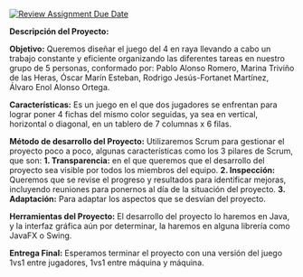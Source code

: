 [![Review Assignment Due Date](https://classroom.github.com/assets/deadline-readme-button-24ddc0f5d75046c5622901739e7c5dd533143b0c8e959d652212380cedb1ea36.svg)](https://classroom.github.com/a/5NOJ1vCd)


**Descripción del Proyecto:**

  **Objetivo:** Queremos diseñar el juego del 4 en raya llevando a cabo un trabajo constante y eficiente organizando las diferentes tareas en nuestro grupo de 5 personas, conformado por: Pablo Alonso Romero, Marina Triviño de las Heras, Óscar Marín Esteban, Rodrigo Jesús-Fortanet Martínez, Álvaro Enol Alonso Ortega.
  
  **Características:** Es un juego en el que dos jugadores se enfrentan para lograr poner 4 fichas del mismo color seguidas, ya sea en vertical, horizontal o diagonal, en un tablero de 7 columnas x 6 filas.

  **Método de desarrollo del Proyecto:** Utilizaremos Scrum para gestionar el proyecto poco a poco, algunas características como los 3 pilares de Scrum, que son:
      **1. Transparencia:** en el que queremos que el desarrollo del proyecto sea visible por todos los miembros del equipo.
      **2. Inspección:** Queremos que se revise el progreso y resultados para identificar mejoras, incluyendo reuniones para ponernos al día de la situación del proyecto.
      **3. Adaptación:** Para adaptar  los aspectos que se desvían del proyecto.
  
  **Herramientas del Proyecto:** El desarrollo del proyecto lo haremos en Java, y la interfaz gráfica aún por determinar, la haremos en alguna librería como JavaFX o Swing.
  
  **Entrega Final:** Esperamos terminar el proyecto con una versión del juego 1vs1 entre jugadores, 1vs1 entre máquina y máquina.



  
